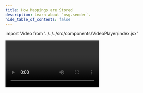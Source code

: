 ```yaml
---
title: How Mappings are Stored
description: Learn about `msg.sender`.
hide_table_of_contents: false
---
```


import Video from '../../../src/components/VideoPlayer/index.jsx'

<Video videoId='804479611' title='How Mappings are Stored' />
